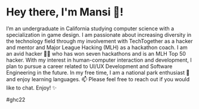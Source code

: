 # Hey there, I'm Mansi 👋! 

I’m an undergraduate in California studying computer science with a specialization in game design. I am passionate about increasing diversity in the technology field through my involvement with TechTogether as a hacker and mentor and Major League Hacking (MLH) as a hackathon coach. I am an avid hacker 👩‍💻 who has won seven hackathons and is an MLH Top 50 hacker. With my interest in human-computer interaction and development, I plan to pursue a career related to UI/UX Development and Software Engineering in the future. In my free time, I am a national park enthusiast 🌲 and enjoy learning languages. 📫 Please feel free to reach out if you would like to chat. Enjoy! ✨

#ghc22
